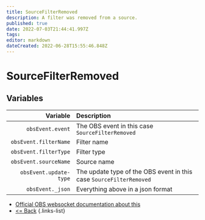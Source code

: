 ```yaml
---
title: SourceFilterRemoved
description: A filter was removed from a source.
published: true
date: 2022-07-03T21:44:41.997Z
tags: 
editor: markdown
dateCreated: 2022-06-28T15:55:46.848Z
---
```


# SourceFilterRemoved

## Variables

| Variable | Description |
|---------:|:------------|
| `obsEvent.event` | The OBS event in this case `SourceFilterRemoved`
| `obsEvent.filterName` | Filter name
| `obsEvent.filterType` | Filter type
| `obsEvent.sourceName` | Source name
| `obsEvent.update-type` | The update type of the OBS event in this case `SourceFilterRemoved`
| `obsEvent._json` | Everything above in a json format

* [Official OBS websocket documentation about this](https://github.com/obsproject/obs-websocket/blob/4.x-current/docs/generated/protocol.md#sourcefilterremoved)
* [<= Back](/en/Integrations/OBS/OBS-Events)
{.links-list}